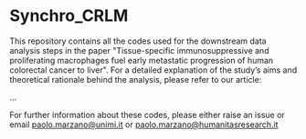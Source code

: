 # Synchro_CRLM
This repository contains all the codes used for the downstream data analysis steps in the paper "Tissue-specific immunosuppressive and proliferating macrophages fuel early metastatic progression of human colorectal cancer to liver".
For a detailed explanation of the study’s aims and theoretical rationale behind the analysis, please refer to our article:

...

For further information about these codes, please either raise an issue or email paolo.marzano@unimi.it or paolo.marzano@humanitasresearch.it
